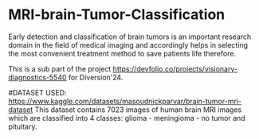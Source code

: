 # MRI-brain-Tumor-Classification
Early detection and classification of brain tumors is an important research domain in the field of medical imaging and accordingly helps in selecting the most convenient treatment method to save patients life therefore.

This is a sub part of the project https://devfolio.co/projects/visionary-diagnostics-5540 for Diversion'24.

#DATASET USED:
https://www.kaggle.com/datasets/masoudnickparvar/brain-tumor-mri-dataset
This dataset contains 7023 images of human brain MRI images which are classified into 4 classes: glioma - meningioma - no tumor and pituitary.

